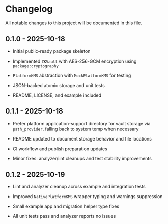 # Changelog

All notable changes to this project will be documented in this file.

## 0.1.0 - 2025-10-18

- Initial public-ready package skeleton

- Implemented `ZKVault` with AES-256-GCM encryption using `package:cryptography`

- `PlatformKMS` abstraction with `MockPlatformKMS` for testing

- JSON-backed atomic storage and unit tests

- README, LICENSE, and example included

## 0.1.1 - 2025-10-18

- Prefer platform application-support directory for vault storage via `path_provider`, falling back to system temp when necessary

- README updated to document storage behavior and file locations

- CI workflow and publish preparation updates

- Minor fixes: analyzer/lint cleanups and test stability improvements

## 0.1.2 - 2025-10-19

- Lint and analyzer cleanup across example and integration tests

- Improved `NativePlatformKMS` wrapper typing and warnings suppression

- Small example app and migration helper type fixes

- All unit tests pass and analyzer reports no issues
